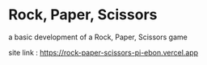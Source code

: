 # Rock, Paper, Scissors

a basic development of a Rock, Paper, Scissors game

site link : https://rock-paper-scissors-pi-ebon.vercel.app